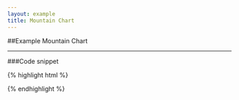 ```yaml
---
layout: example
title: Mountain Chart
---
```


##Example Mountain Chart

<div id='placeholder' class='example-placeholder'></div>

---

###Code snippet

{% highlight html %}
<div id='placeholder' width="600px" height="400px"></div>
<script>
Vizabi('MountainChart', document.getElementById('placeholder'), {
	ui: {
		buttons: ['fullscreen']
	}
});
</script>
{% endhighlight %}

<script defer>
Vizabi('MountainChart', document.getElementById('placeholder'), {
	ui: {
		buttons: ['fullscreen']
	}
});
</script>